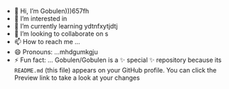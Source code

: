 - 👋 Hi, I’m Gobulen)))657fh
- 👀 I’m interested in 
- 🌱 I’m currently learning ydtnfxytjdtj
- 💞️ I’m looking to collaborate on s
- 📫 How to reach me ...
- 😄 Pronouns: ...mhdgumkgju
- ⚡ Fun fact: ...
Gobulen/Gobulen is a ✨ special ✨ repository because its `README.md` (this file) appears on your GitHub profile.
You can click the Preview link to take a look at your changes
